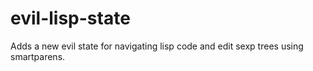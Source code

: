 evil-lisp-state
===============

Adds a new evil state for navigating lisp code and edit sexp trees using smartparens.
